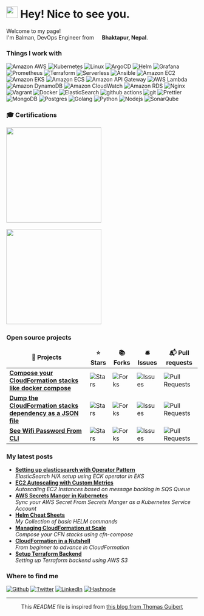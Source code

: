 <h1><img src="https://emojis.slackmojis.com/emojis/images/1531849430/4246/blob-sunglasses.gif?1531849430" width="30"/> Hey! Nice to see you.</h1>


<p>Welcome to my page! </br> I'm Balman, DevOps Engineer from <img src="https://github.com/rbalman/rbalman/assets/8892649/49d7ff36-5bb8-4ba4-80b8-9e4569909f4c" width="13"/> <b>Bhaktapur, Nepal</b>.

<h3>Things I work with</h3>
<p>
  <img alt="Amazon AWS" src="https://img.shields.io/badge/aws-aws-orange?logo=amazonaws&style=flat-square&logoColor=white" />
  <img alt="Kubernetes" src="https://img.shields.io/badge/k8s-kubernetes-blue?logo=kubernetes&logoColor=white&style=flat-square" />
  <img alt="Linux" src="https://img.shields.io/badge/Linux-Linux-blueviolet?logo=linux&logoColor=white&style=flat-square" />
  <img alt="ArgoCD" src="https://img.shields.io/badge/Argo-Argo-orange?logo=argo&logoColor=white&style=flat-square" />
  <img alt="Helm" src="https://img.shields.io/badge/Helm-Helm-blue?logo=helm&logoColor=white&style=flat-square" />
  <img alt="Grafana" src="https://img.shields.io/badge/Grafana-Grafana-red?logo=grafana&logoColor=white&style=flat-square" />
  <img alt="Prometheus" src="https://img.shields.io/badge/Prometheus-Prometheus-orange?logo=prometheus&logoColor=white&style=flat-square" />
  <img alt="Terraform" src="https://img.shields.io/badge/terraform-terraform-blue?logo=terraform&logoColor=white&style=flat-square" />
  <img alt="Serverless" src="https://img.shields.io/badge/serverless-framework-red?logo=serverless&logoColor=white&style=flat-square" />
  <img alt="Ansible" src="https://img.shields.io/badge/Ansible-Ansible-brightgreen?logo=ansible&logoColor=white&style=flat-square" />
  <img alt="Amazon EC2" src="https://img.shields.io/badge/EC2-EC2-yellow?logo=amazonec2&style=flat-square&logoColor=white" />
  <img alt="Amazon EKS" src="https://img.shields.io/badge/EKS-Amazon%20EKS-orange?logo=amazonec2&style=flat-square&logoColor=white" />
  <img alt="Amazon ECS" src="https://img.shields.io/badge/ECS-ECS-important?logo=amazonecs&style=flat-square&logoColor=white" />
  <img alt="Amazon API Gateway" src="https://img.shields.io/badge/APIGW-API%20Gateway-brightgreen?logo=amazonapigateway&style=flat-square&logoColor=white" />
  <img alt="AWS Lambda" src="https://img.shields.io/badge/aws-aws%20lambda-orange?logo=awslambda&style=flat-square&logoColor=white" />
  <img alt="Amazon DynamoDB" src="https://img.shields.io/badge/DynamoDB-DynamoDB-blue?logo=amazondynamodb&style=flat-square&logoColor=white" />
  <img alt="Amazon CloudWatch" src="https://img.shields.io/badge/CloudWatch-AWS%20CloudWatch-blue?logo=amazoncloudwatch&style=flat-square&logoColor=white" />
  <img alt="Amazon RDS" src="https://img.shields.io/badge/RDS-RDS-lightgrey?logo=amazonrds&style=flat-square&logoColor=white" />
  <img alt="Nginx" src="https://img.shields.io/badge/nginx-nginx-brightgreen?logo=nginx&logoColor=white&style=flat-square" />
   <img alt="Vagrant" src="https://img.shields.io/badge/vagrant-vagrant-blue?logo=vagrant&logoColor=white&style=flat-square" />
  <img alt="Docker" src="https://img.shields.io/badge/-Docker-46a2f1?style=flat-square&logo=docker&logoColor=white" />
  <img alt="ElasticSearch" src="https://img.shields.io/badge/elasticsearch-elasticsearch-brightgreen?logo=elasticsearch&logoColor=white" />
  <img alt="github actions" src="https://img.shields.io/badge/-Github_Actions-2088FF?style=flat-square&logo=github-actions&logoColor=white" />
  <img alt="git" src="https://img.shields.io/badge/-Git-F05032?style=flat-square&logo=git&logoColor=white" />
  <img alt="Prettier" src="https://img.shields.io/badge/-Prettier-F7B93E?style=flat-square&logo=prettier&logoColor=white" />
  <img alt="MongoDB" src="https://img.shields.io/badge/-MongoDB-13aa52?style=flat-square&logo=mongodb&logoColor=white" />
  <img alt="Postgres" src="https://img.shields.io/badge/Postgres-Postgres-pink?logo=postgresql&style=flat-square&logoColor=white" />
  <img alt="Golang" src="https://img.shields.io/badge/Golang-Golang-blue?logo=go&style=flat-square&logoColor=white" />
  <img alt="Python" src="https://img.shields.io/badge/Python-Python-brightgreen?logo=python&style=flat-square&logoColor=white" />
  <img alt="Nodejs" src="https://img.shields.io/badge/-Nodejs-43853d?style=flat-square&logo=Node.js&logoColor=white" />
  <img alt="SonarQube" src="https://img.shields.io/badge/SonarQube-SonarQube-brightgreen?logo=sonarqube&style=flat-square&logoColor=white" />
</p>

<h3>🎓 Certifications</h3>

<a target='_blank' href='https://www.credly.com/badges/28e75fd3-0b6c-43ac-a555-d690c73226bd/public_url'><img src="https://github.com/rbalman/cfn-compose/assets/8892649/ab8f1e38-997e-47a3-863e-52bf6f625e22" height="250" width="250"></a> &nbsp; 

<a target='_blank' href='https://www.credly.com/badges/ded0b0c1-69a9-4509-8b86-5d7265187543/public_url'><img src="https://github.com/rbalman/cfn-compose/assets/8892649/7d070fde-8137-4516-9308-25e05ae3744e" height="250" width="250"></a> &nbsp; 

<h3>Open source projects</h3>
<table>
  <thead align="center">
    <tr border: none;>
      <td><b>🎁 Projects</b></td>
      <td><b>⭐ Stars</b></td>
      <td><b>📚 Forks</b></td>
      <td><b>🛎 Issues</b></td>
      <td><b>📬 Pull requests</b></td>
    </tr>
  </thead>
  <tbody>
    <tr>
      <td><a href="https://github.com/rbalman/cfn-compose"><b>Compose your CloudFormation stacks like docker compose</b></a></td>
      <td><img alt="Stars" src="https://img.shields.io/badge/stars-42-blue?style=flat-square&labelColor=343b41"/></td>
      <td><img alt="Forks" src="https://img.shields.io/badge/forks-11-blue?style=flat-square&labelColor=343b41"/></td>
      <td><img alt="Issues" src="https://img.shields.io/badge/issues-11%20open-orange?style=flat-square&labelColor=343b41"/></td>
      <td><img alt="Pull Requests" src="https://img.shields.io/badge/pull%20requests-2%20open-orange?style=flat-square&labelColor=343b41"/></td>
    </tr>
    <tr>
      <td><a href="https://github.com/rbalman/cfn-dump"><b>Dump the CloudFormation stacks dependency as a JSON file</b></a></td>
      <td><img alt="Stars" src="https://img.shields.io/badge/stars-8-blue?style=flat-square&labelColor=343b41"/></td>
      <td><img alt="Forks" src="https://img.shields.io/badge/forks-5-blue?style=flat-square&labelColor=343b41"/></td>
      <td><img alt="Issues" src="https://img.shields.io/badge/issues-1%20open-orange?style=flat-square&labelColor=343b41"/></td>
      <td><img alt="Pull Requests" src="https://img.shields.io/badge/pull%20requests-1%20open-orange?style=flat-square&labelColor=343b41"/></td>
    </tr>
    <tr>
      <td><a href="https://github.com/rbalman/wifipass"><b>See Wifi Password From CLI</b></a></td>
      <td><img alt="Stars" src="https://img.shields.io/badge/stars-8-blue?style=flat-square&labelColor=343b41"/></td>
      <td><img alt="Forks" src="https://img.shields.io/badge/forks-2-blue?style=flat-square&labelColor=343b41"/></td>
      <td><img alt="Issues" src="https://img.shields.io/badge/issues-0%20open-orange?style=flat-square&labelColor=343b41"/></td>
      <td><img alt="Pull Requests" src="https://img.shields.io/badge/pull%20requests-0%20open-orange?style=flat-square&labelColor=343b41"/></td>
    </tr>
  </tbody>
</table>


<h3>My latest posts</h3>
<ul>
  <li>
    <a target="_blank" href="https://blog.balmanrawat.com.np/setting-up-elasticsearch-with-operator-pattern"><b>Setting up elasticsearch with Operator Pattern</b></a><br/><i>ElasticSearch H/A setup using ECK operator in EKS</i>
  </li>
  <li>
    <a target="_blank" href="https://blog.balmanrawat.com.np/ec2-autoscaling-with-custom-metrics"><b>EC2 Autoscaling with Custom Metrics</b></a><br/><i>Autoscaling EC2 Instances based on message backlog in SQS Queue</i>
  </li>
  <li>
    <a target="_blank" href="https://blog.balmanrawat.com.np/aws-secrets-manger-in-kubernetes"><b>AWS Secrets Manger in Kubernetes</b></a><br/><i>Sync your AWS Secret From Secrets Manger as a Kubernetes Service Account</i>
  </li>
  <li>
    <a href="https://blog.balmanrawat.com.np/helm-cheatsheet"><b>Helm Cheat Sheets</b>
    </a><br/><i>My Collection of basic HELM commands</i>
  </li>
  <li>
    <a href="https://blog.balmanrawat.com.np/managing-cloudformation-stacks-at-scale-with-cfn-compose"><b>Managing CloudFormation at Scale</b>
    </a><br/><i>Compose your CFN stacks using cfn-compose</i>
  </li>
  <li>
    <a href="https://blog.balmanrawat.com.np/cloudformation-in-a-nutshell"><b>CloudFormation in a Nutshell</b></a><br/><i>From beginner to advance in CloudFormation</i>
  </li>
  <li>
    <a href="https://blog.balmanrawat.com.np/terraform-s3-backend"><b>Setup Terraform Backend</b></a><br/><i>Setting up Terraform backend using AWS S3</i>
  </li>
</ul>


<h3>Where to find me</h3>
<p><a href="https://github.com/rbalman" target="_blank"><img alt="Github" src="https://img.shields.io/badge/GitHub-%2312100E.svg?&style=for-the-badge&logo=Github&logoColor=white" /></a> <a href="https://twitter.com/balmanrawat" target="_blank"><img alt="Twitter" src="https://img.shields.io/badge/twitter-%231DA1F2.svg?&style=for-the-badge&logo=twitter&logoColor=white" /></a> <a href="https://www.linkedin.com/in/rbalman" target="_blank"><img alt="LinkedIn" src="https://img.shields.io/badge/linkedin-%230077B5.svg?&style=for-the-badge&logo=linkedin&logoColor=white" /></a> <a href="https://blog.balmanrawat.com.np" target="_blank"><img alt="Hashnode" src="https://img.shields.io/badge/hashnode-%2312100E.svg?&style=for-the-badge&logo=hashnode&logoColor=white" /></a>
</p>

------------
<p align="center">This <i>README</i> file is inspired from <a href="https://medium.com/@th.guibert/how-to-create-a-self-updating-readme-md-for-your-github-profile-f8b05744ca91">this blog from Thomas Guibert</a></p>

